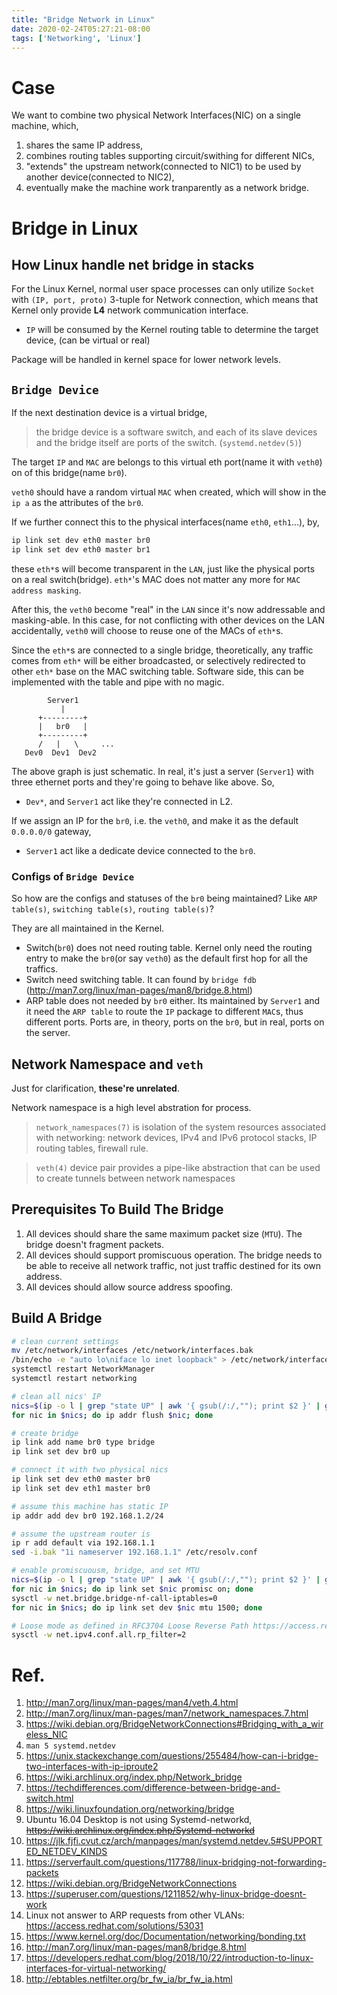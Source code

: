 ```yaml
---
title: "Bridge Network in Linux"
date: 2020-02-24T05:27:21-08:00
tags: ['Networking', 'Linux']
---
```


# Case

We want to combine two physical Network Interfaces(NIC) on a single machine, which,

1. shares the same IP address,
2. combines routing tables supporting circuit/swithing for different NICs,
3. "extends" the upstream network(connected to NIC1) to be used by another device(connected to NIC2),
4. eventually make the machine work tranparently as a network bridge.

# Bridge in Linux

## How Linux handle net bridge in stacks

For the Linux Kernel, normal user space processes can only utilize `Socket` with `(IP, port, proto)` 3-tuple for Network connection, which means that Kernel only provide **L4** network communication interface.

- `IP` will be consumed by the Kernel routing table to determine the target device, (can be virtual or real)

Package will be handled in kernel space for lower network levels.

## `Bridge Device`

If the next destination device is a virtual bridge,

> the bridge device is a software switch, and each of its slave devices and the bridge itself are ports of the switch. (`systemd.netdev(5)`)

The target `IP` and `MAC` are belongs to this virtual eth port(name it with `veth0`) on of this bridge(name `br0`).

`veth0` should have a random virtual `MAC` when created, which will show in the `ip a` as the attributes of the `br0`.

If we further connect this to the physical interfaces(name `eth0`, `eth1`...), by,

```sh
ip link set dev eth0 master br0
ip link set dev eth0 master br1
```

these `eth*`s will become transparent in the `LAN`, just like the physical ports on a real switch(bridge). `eth*`'s MAC does not matter any more for `MAC address masking`. 

After this, the `veth0` become "real" in the `LAN` since it's now addressable and masking-able. In this case, for not conflicting with other devices on the LAN accidentally, `veth0` will choose to reuse one of the MACs of `eth*`s.

Since the `eth*`s are connected to a single bridge, theoretically, any traffic comes from `eth*` will be either broadcasted, or selectively redirected to other `eth*` base on the MAC switching table. Software side, this can be implemented with the table and pipe with no magic.


```
        Server1
           |
      +---------+
      |   br0   |
      +---------+
      /   |   \     ...
   Dev0  Dev1  Dev2
```

The above graph is just schematic. In real, it's just a server (`Server1`) with three ethernet ports and they're going to behave like above. So,

- `Dev*`, and `Server1` act like they're connected in L2.

If we assign an IP for the `br0`, i.e. the `veth0`, and make it as the default `0.0.0.0/0` gateway,

- `Server1` act like a dedicate device connected to the `br0`.

### Configs of `Bridge Device`

So how are the configs and statuses of the `br0` being maintained? Like `ARP table(s)`, `switching table(s)`, `routing table(s)`?

They are all maintained in the Kernel.

- Switch(`br0`) does not need routing table. Kernel only need the routing entry to make the `br0`(or say `veth0`) as the default first hop for all the traffics.
- Switch need switching table. It can found by `bridge fdb` (http://man7.org/linux/man-pages/man8/bridge.8.html)
- ARP table does not needed by `br0` either. Its maintained by `Server1` and it need the `ARP table` to route the `IP` package to different `MAC`s, thus different ports. Ports are, in theory, ports on the `br0`, but in real, ports on the server.


## Network Namespace and `veth`

Just for clarification, **these're unrelated**.

Network namespace is a high level abstration for process.

> `network_namespaces(7)` is isolation of the system resources associated with networking: network devices, IPv4 and IPv6 protocol stacks, IP routing tables, firewall rule.

> `veth(4)` device pair provides a pipe-like abstraction that can be used to create tunnels between network namespaces 

## Prerequisites To Build The Bridge

1. All devices should share the same maximum packet size (`MTU`). The bridge doesn't fragment packets.
2. All devices should support promiscuous operation. The bridge needs to be able to receive all network traffic, not just traffic destined for its own address.
3. All devices should allow source address spoofing.

## Build A Bridge

```sh
# clean current settings
mv /etc/network/interfaces /etc/network/interfaces.bak
/bin/echo -e "auto lo\niface lo inet loopback" > /etc/network/interfaces
systemctl restart NetworkManager
systemctl restart networking

# clean all nics' IP
nics=$(ip -o l | grep "state UP" | awk '{ gsub(/:/,""); print $2 }' | grep -v '^docker\|^br\|^lo')
for nic in $nics; do ip addr flush $nic; done

# create bridge
ip link add name br0 type bridge
ip link set dev br0 up

# connect it with two physical nics
ip link set dev eth0 master br0
ip link set dev eth1 master br0

# assume this machine has static IP
ip addr add dev br0 192.168.1.2/24

# assume the upstream router is
ip r add default via 192.168.1.1
sed -i.bak "1i nameserver 192.168.1.1" /etc/resolv.conf

# enable promiscuousm, bridge, and set MTU
nics=$(ip -o l | grep "state UP" | awk '{ gsub(/:/,""); print $2 }' | grep -v '^docker\|^lo')
for nic in $nics; do ip link set $nic promisc on; done
sysctl -w net.bridge.bridge-nf-call-iptables=0
for nic in $nics; do ip link set dev $nic mtu 1500; done

# Loose mode as defined in RFC3704 Loose Reverse Path https://access.redhat.com/solutions/53031
sysctl -w net.ipv4.conf.all.rp_filter=2
```

# Ref.

1. http://man7.org/linux/man-pages/man4/veth.4.html
1. http://man7.org/linux/man-pages/man7/network_namespaces.7.html
1. https://wiki.debian.org/BridgeNetworkConnections#Bridging_with_a_wireless_NIC
1. `man 5 systemd.netdev`
1. https://unix.stackexchange.com/questions/255484/how-can-i-bridge-two-interfaces-with-ip-iproute2
1. https://wiki.archlinux.org/index.php/Network_bridge
1. https://techdifferences.com/difference-between-bridge-and-switch.html
1. https://wiki.linuxfoundation.org/networking/bridge
1. Ubuntu 16.04 Desktop is not using Systemd-networkd, ~~https://wiki.archlinux.org/index.php/Systemd-networkd~~
1. https://jlk.fjfi.cvut.cz/arch/manpages/man/systemd.netdev.5#SUPPORTED_NETDEV_KINDS
1. https://serverfault.com/questions/117788/linux-bridging-not-forwarding-packets
1. https://wiki.debian.org/BridgeNetworkConnections
1. https://superuser.com/questions/1211852/why-linux-bridge-doesnt-work
2. Linux not answer to ARP requests from other VLANs: https://access.redhat.com/solutions/53031 
3. https://www.kernel.org/doc/Documentation/networking/bonding.txt
4. http://man7.org/linux/man-pages/man8/bridge.8.html
5. https://developers.redhat.com/blog/2018/10/22/introduction-to-linux-interfaces-for-virtual-networking/
6. http://ebtables.netfilter.org/br_fw_ia/br_fw_ia.html